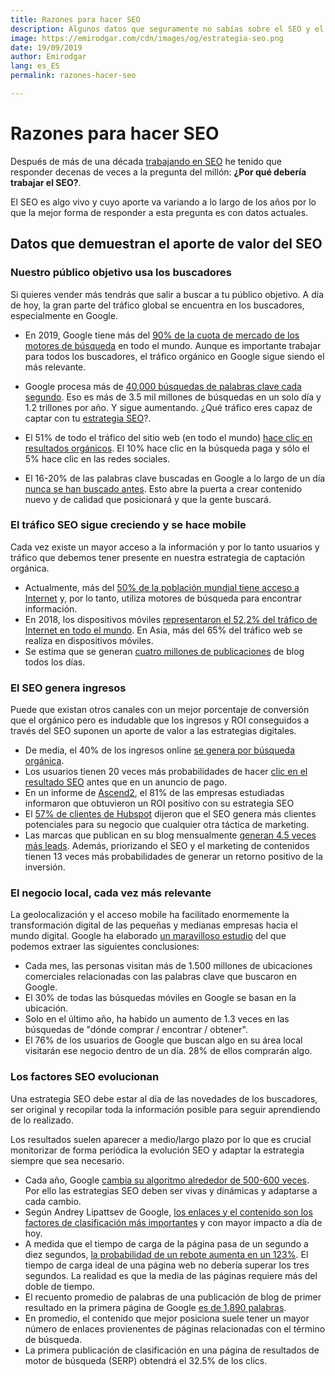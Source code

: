 ```yaml
---
title: Razones para hacer SEO
description: Algunos datos que seguramente no sabías sobre el SEO y el impacto que tienen en las estrategias
image: https://emirodgar.com/cdn/images/og/estrategia-seo.png
date: 19/09/2019
author: Emirodgar
lang: es_ES
permalink: razones-hacer-seo

--- 
```


# Razones para hacer SEO

Después de más de una década [trabajando en SEO](/experiencia-seo) he tenido que responder decenas de veces a la pregunta del millón: **¿Por qué debería trabajar el SEO?**.

El SEO es algo vivo y cuyo aporte va variando a lo largo de los años por lo que la mejor forma de responder a esta pregunta es con datos actuales.

## Datos que demuestran el aporte de valor del SEO

### Nuestro público objetivo usa los buscadores

Si quieres vender más tendrás que salir a buscar a tu público objetivo. A día de hoy, la gran parte del tráfico global se encuentra en los buscadores, especialmente en Google.
 
 - En 2019, Google tiene más del [90% de la cuota de mercado de los motores de búsqueda](https://gs.statcounter.com/search-engine-market-share) en todo el mundo.  Aunque es importante trabajar para todos los buscadores, el tráfico orgánico en Google sigue siendo el más relevante.
 - Google procesa más de [40,000 búsquedas de palabras clave cada segundo](https://www.internetlivestats.com/google-search-statistics/). Eso es más de 3.5 mil millones de búsquedas en un solo día y 1.2 trillones por año. Y sigue aumentando. ¿Qué tráfico eres capaz de captar con tu [estrategia SEO](/estrategia-seo)?.
 - El 51% de todo el tráfico del sitio web (en todo el mundo) [hace clic en resultados orgánicos](https://www.brightedge.com/resources/research-reports/content-optimization). El 10% hace clic en la búsqueda paga y sólo el 5% hace clic en las redes sociales.
 
 
 - El 16-20% de las palabras clave buscadas en Google a lo largo de un día [nunca se han buscado antes](https://readwrite.com/2012/02/29/interview_changing_engines_mid-flight_qa_with_goog/#awesm=~oiNkM4tAX3xhbP). Esto abre la puerta a crear contenido nuevo y de calidad que posicionará y que la gente buscará.


### El tráfico SEO sigue creciendo y se hace mobile

Cada vez existe un mayor acceso a la información y por lo tanto usuarios y tráfico que debemos tener presente en nuestra estrategia de captación orgánica. 

 - Actualmente, más del [50% de la población mundial tiene acceso a Internet](https://www.statista.com/statistics/325706/global-internet-user-penetration/) y, por lo tanto, utiliza motores de búsqueda para encontrar información.
 - En 2018, los dispositivos móviles [representaron el 52,2% del tráfico de Internet en todo el mundo](https://www.statista.com/statistics/241462/global-mobile-phone-website-traffic-share/). En Asia, más del 65% del tráfico web se realiza en dispositivos móviles.
 - Se estima que se generan [cuatro millones de publicaciones](https://www.podcastinsights.com/start-a-wordpress-blog/) de blog todos los días.


### El SEO genera ingresos

Puede que existan otros canales con un mejor porcentaje de conversión que el orgánico pero es indudable que los ingresos y ROI conseguidos a través del SEO suponen un aporte de valor a las estrategias digitales.

 - De media, el 40% de los ingresos online [se genera por búsqueda orgánica](https://www.brightedge.com/resources/research-reports/content-optimization).
 - Los usuarios tienen 20 veces más probabilidades de hacer [clic en el resultado SEO](https://moz.com/blog/state-of-searcher-behavior-revealed) antes que en un anuncio de pago.
 - En un informe de [Ascend2](https://www.marketingdive.com/news/study-creating-content-is-most-effective-and-most-difficult-seo-tactic/430335/), el 81% de las empresas estudiadas informaron que obtuvieron un ROI positivo con su estrategia SEO
 - El [57% de clientes de Hubspot](https://blog.hubspot.com/news-trends/the-future-of-content-marketing) dijeron que el SEO genera más clientes potenciales para su negocio que cualquier otra táctica de marketing.
 - Las marcas que publican en su blog mensualmente [generan 4.5 veces más leads](https://blog.hubspot.com/marketing/blogging-frequency-benchmarks). Además, priorizando el SEO y el marketing de contenidos tienen 13 veces más probabilidades de generar un retorno positivo de la inversión.
 

### El negocio local, cada vez más relevante

La geolocalización y el acceso mobile ha facilitado enormemente la transformación digital de las pequeñas y medianas empresas hacia el mundo digital. Google ha elaborado [un maravilloso estudio](https://www.thinkwithgoogle.com/consumer-insights/mobile-search-trends-consumers-to-stores/) del que podemos extraer las siguientes conclusiones:

 - Cada mes, las personas visitan más de 1.500 millones de ubicaciones comerciales relacionadas con las palabras clave que buscaron en Google.
 - El 30% de todas las búsquedas móviles en Google se basan en la ubicación.
 - Solo en el último año, ha habido un aumento de 1.3 veces en las búsquedas de "dónde comprar / encontrar / obtener".
 - El 76% de los usuarios de Google que buscan algo en su área local visitarán ese negocio dentro de un día. 28% de ellos comprarán algo.

### Los factores SEO evolucionan

Una estrategia SEO debe estar al día de las novedades de los buscadores, ser original y recopilar toda la información posible para seguir aprendiendo de lo realizado.

Los resultados suelen aparecer a medio/largo plazo por lo que es crucial monitorizar de forma periódica la evolución SEO y adaptar la estrategia siempre que sea necesario. 

  - Cada año, Google [cambia su algoritmo alrededor de 500-600 veces](https://www.blog.google/products/search/how-we-keep-google-search-relevant-and-useful/). Por ello las estrategias SEO deben ser vivas y dinámicas y adaptarse a cada cambio.
 - Según Andrey Lipattsev de Google, [los enlaces y el contenido son los factores de clasificación más importantes](https://searchengineland.com/now-know-googles-top-three-search-ranking-factors-245882) y con mayor impacto a día de hoy.
  - A medida que el tiempo de carga de la página pasa de un segundo a diez segundos, [la probabilidad de un rebote aumenta en un 123%](https://www.thinkwithgoogle.com/marketing-resources/data-measurement/mobile-page-speed-new-industry-benchmarks/).  El tiempo de carga ideal de una página web no debería superar los tres segundos. La realidad es que la media de las páginas requiere más del doble de tiempo.
 - El recuento promedio de palabras de una publicación de blog de primer resultado en la primera página de Google [es de 1,890 palabras](http://backlinko.com/search-engine-ranking).
 - En promedio, el contenido que mejor posiciona suele tener un mayor número de enlaces provienentes de páginas relacionadas con el término de búsqueda.
 - La primera publicación de clasificación en una página de resultados de motor de búsqueda (SERP) obtendrá el 32.5% de los clics.
<!--stackedit_data:
eyJoaXN0b3J5IjpbNjA2MTU4MzM3LDE0MTQzMTkyMTAsLTg5Nz
k2ODgxNSwxNjQ2Nzc4MDIzLC05MjQ3NTQ2MzksLTIwNjk4Nzcw
NjVdfQ==
-->